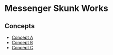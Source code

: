 # Messenger Skunk Works

## Concepts

- [Concept A](https://tccfournier.github.io/skunk-works/views/concepts/concept-a.html)
- [Concept B](https://tccfournier.github.io/skunk-works/views/concepts/concept-b.html)
- [Concept C](https://tccfournier.github.io/skunk-works/views/concepts/concept-c.html)
 
